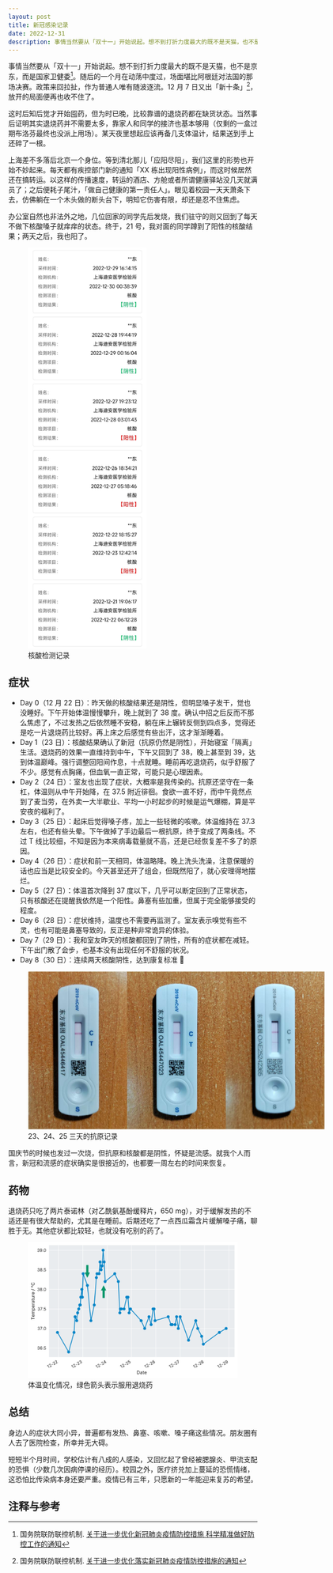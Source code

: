 ```yaml
---
layout: post
title: 新冠感染记录
date: 2022-12-31
description: 事情当然要从「双十一」开始说起。想不到打折力度最大的既不是天猫，也不是京东，而是国家卫健委。随后的一个月在动荡中度过，场面堪比阿根廷对法国的那场决赛。政策来回拉扯，作为普通人唯有随波逐流。12 月 7 日又出「新十条」，放开的局面便再也收不住了。
---
```


事情当然要从「双十一」开始说起。想不到打折力度最大的既不是天猫，也不是京东，而是国家卫健委[^20-measures]。随后的一个月在动荡中度过，场面堪比阿根廷对法国的那场决赛。政策来回拉扯，作为普通人唯有随波逐流。12 月 7 日又出「新十条」[^new-10-points]，放开的局面便再也收不住了。

[^20-measures]: 国务院联防联控机制. [关于进一步优化新冠肺炎疫情防控措施 科学精准做好防控工作的通知](http://www.nhc.gov.cn/xcs/yqfkdt/202211/ed9d123bbfe14e738402d846290049ea.shtml)
[^new-10-points]: 国务院联防联控机制. [关于进一步优化落实新冠肺炎疫情防控措施的通知](http://www.nhc.gov.cn/xcs/gzzcwj/202212/8278e7a7aee34e5bb378f0e0fc94e0f0.shtml)

这时后知后觉才开始囤药，但为时已晚，比较靠谱的退烧药都在缺货状态。当然事后证明其实退烧药并不需要太多，靠家人和同学的接济也基本够用（仅剩的一盒过期布洛芬最终也没派上用场）。某天夜里想起应该再备几支体温计，结果送到手上还碎了一根。

上海差不多落后北京一个身位。等到清北那儿「应阳尽阳」，我们这里的形势也开始不妙起来。每天都有疾控部门新的通知「XX 栋出现阳性病例」，而这时候居然还在搞转运。以这样的传播速度，转运的酒店、方舱或者所谓健康驿站没几天就满员了；之后便耗子尾汁，「做自己健康的第一责任人」。眼见着校园一天天萧条下去，仿佛躺在一个木头做的断头台下，明知它伤害有限，却还是忍不住焦虑。

办公室自然也非法外之地，几位回家的同学先后发烧，我们驻守的则又回到了每天不做下核酸嗓子就痒痒的状态。终于，21 号，我对面的同学蹲到了阳性的核酸结果；两天之后，我也阳了。

<figure>
  <img src="/images/covid-records/nucleic-acid-test.jpg" alt="nucleic-acid-test" style="max-width: 240px">
  <figcaption>核酸检测记录</figcaption>
</figure>

## 症状

- Day 0（12 月 22 日）：昨天做的核酸结果还是阴性，但明显嗓子发干，觉也没睡好。下午开始体温慢慢攀升，晚上就到了 38 度。确认中招之后反而不那么焦虑了，不过发热之后依然睡不安稳，躺在床上辗转反侧到四点多，觉得还是吃一片退烧药比较好。再上床之后感觉有些出汗，这才渐渐睡着。
- Day 1（23 日）：核酸结果确认了新冠（抗原仍然是阴性），开始寝室「隔离」生活。退烧药的效果一直维持到中午，下午又回到了 38，晚上甚至到 39，达到体温巅峰。强行调整回阳间作息，十点就睡。睡前再吃退烧药，似乎舒服了不少。感觉有点胸痛，但血氧一直正常，可能只是心理因素。
- Day 2（24 日）：室友也出现了症状，大概率是我传染的。抗原还坚守在一条杠，体温则从中午开始降，在 37.5 附近徘徊。食欲一直不好，而中午竟然点到了麦当劳，在外卖一大半歇业、平均一小时起步的时候是运气爆棚，算是平安夜的福利了。
- Day 3（25 日）：起床后觉得嗓子疼，加上一些轻微的咳嗽。体温维持在 37.3 左右，也还有些头晕。下午做掉了手边最后一根抗原，终于变成了两条线。不过 T 线比较细，不知是因为本来病毒载量就不高，还是已经恢复差不多了的原因。
- Day 4（26 日）：症状和前一天相同，体温略降。晚上洗头洗澡，注意保暖的话也应当是比较安全的。今天甚至还开了组会，但既然阳了，就心安理得地摆烂。
- Day 5（27 日）：体温首次降到 37 度以下，几乎可以断定回到了正常状态，只有核酸还在提醒我依然是一个阳性。鼻塞有些加重，但属于完全能够接受的程度。
- Day 6（28 日）：症状维持，温度也不需要再监测了。室友表示嗅觉有些不灵，也有可能是鼻塞导致的，反正是种非常诡异的体验。
- Day 7（29 日）：我和室友昨天的核酸都回到了阴性，所有的症状都在减轻。下午出门散了会步，也基本没有出现任何不舒服的状况。
- Day 8（30 日）：连续两天核酸阴性，达到康复标准 🎉

<figure>
  <img src="/images/covid-records/antigen-test.jpg" alt="antigen-test" style="max-width: 600px">
  <figcaption markdown="span">23、24、25 三天的抗原记录</figcaption>
</figure>

国庆节的时候也发过一次烧，但抗原和核酸都是阴性，怀疑是流感。就我个人而言，新冠和流感的症状确实是很接近的，也都要一周左右的时间来恢复。

## 药物

退烧药只吃了两片泰诺林（对乙酰氨基酚缓释片，650 mg），对于缓解发热的不适还是有很大帮助的，尤其是在睡前。后期还吃了一点西瓜霜含片缓解嗓子痛，聊胜于无。其他症状都比较轻，也就没有吃别的药了。

<figure>
  <!-- <source srcset="/images/covid-records/temperature.dark.svg" media="(prefers-color-scheme: dark)"> -->
  <img src="/images/covid-records/temperature.light.svg" alt="temperature">
  <figcaption>体温变化情况，绿色箭头表示服用退烧药</figcaption>
</figure>

## 总结

身边人的症状大同小异，普遍都有发热、鼻塞、咳嗽、嗓子痛这些情况。朋友圈有人去了医院检查，所幸并无大碍。

短短半个月时间，学校估计有八成的人感染，又回忆起了曾经被腮腺炎、甲流支配的恐惧（少数几次因病停课的经历）。校园之外，医疗挤兑加上蔓延的恐慌情绪，这恐怕比传染病本身还要严重。疫情已有三年，只愿新的一年能迎来复苏的希望。

## 注释与参考

<div id="footnotes"></div>
